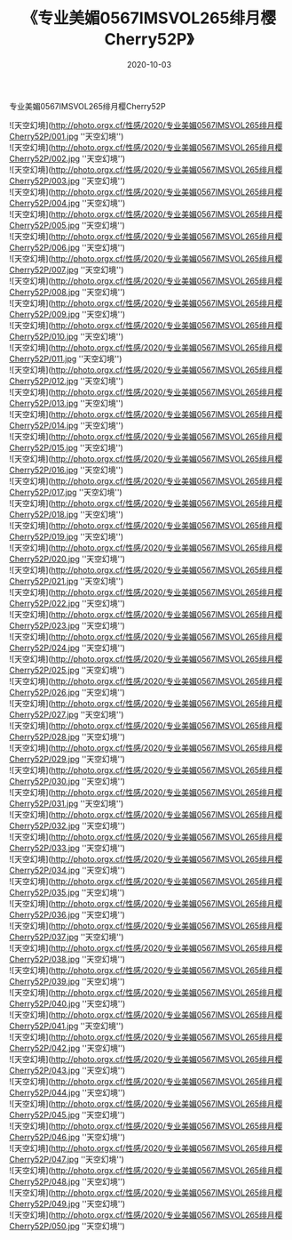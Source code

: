 ﻿---
layout: post
title: 《专业美媚0567IMSVOL265绯月樱Cherry52P》
date: 2020-10-03
img: http://photo.orgx.cf/性感/2020/专业美媚0567IMSVOL265绯月樱Cherry52P/000.jpg
tags: [美女,性感,泳衣]
---

专业美媚0567IMSVOL265绯月樱Cherry52P



![天空幻境](http://photo.orgx.cf/性感/2020/专业美媚0567IMSVOL265绯月樱Cherry52P/001.jpg ''天空幻境'')<br>
![天空幻境](http://photo.orgx.cf/性感/2020/专业美媚0567IMSVOL265绯月樱Cherry52P/002.jpg ''天空幻境'')<br>
![天空幻境](http://photo.orgx.cf/性感/2020/专业美媚0567IMSVOL265绯月樱Cherry52P/003.jpg ''天空幻境'')<br>
![天空幻境](http://photo.orgx.cf/性感/2020/专业美媚0567IMSVOL265绯月樱Cherry52P/004.jpg ''天空幻境'')<br>
![天空幻境](http://photo.orgx.cf/性感/2020/专业美媚0567IMSVOL265绯月樱Cherry52P/005.jpg ''天空幻境'')<br>
![天空幻境](http://photo.orgx.cf/性感/2020/专业美媚0567IMSVOL265绯月樱Cherry52P/006.jpg ''天空幻境'')<br>
![天空幻境](http://photo.orgx.cf/性感/2020/专业美媚0567IMSVOL265绯月樱Cherry52P/007.jpg ''天空幻境'')<br>
![天空幻境](http://photo.orgx.cf/性感/2020/专业美媚0567IMSVOL265绯月樱Cherry52P/008.jpg ''天空幻境'')<br>
![天空幻境](http://photo.orgx.cf/性感/2020/专业美媚0567IMSVOL265绯月樱Cherry52P/009.jpg ''天空幻境'')<br>
![天空幻境](http://photo.orgx.cf/性感/2020/专业美媚0567IMSVOL265绯月樱Cherry52P/010.jpg ''天空幻境'')<br>
![天空幻境](http://photo.orgx.cf/性感/2020/专业美媚0567IMSVOL265绯月樱Cherry52P/011.jpg ''天空幻境'')<br>
![天空幻境](http://photo.orgx.cf/性感/2020/专业美媚0567IMSVOL265绯月樱Cherry52P/012.jpg ''天空幻境'')<br>
![天空幻境](http://photo.orgx.cf/性感/2020/专业美媚0567IMSVOL265绯月樱Cherry52P/013.jpg ''天空幻境'')<br>
![天空幻境](http://photo.orgx.cf/性感/2020/专业美媚0567IMSVOL265绯月樱Cherry52P/014.jpg ''天空幻境'')<br>
![天空幻境](http://photo.orgx.cf/性感/2020/专业美媚0567IMSVOL265绯月樱Cherry52P/015.jpg ''天空幻境'')<br>
![天空幻境](http://photo.orgx.cf/性感/2020/专业美媚0567IMSVOL265绯月樱Cherry52P/016.jpg ''天空幻境'')<br>
![天空幻境](http://photo.orgx.cf/性感/2020/专业美媚0567IMSVOL265绯月樱Cherry52P/017.jpg ''天空幻境'')<br>
![天空幻境](http://photo.orgx.cf/性感/2020/专业美媚0567IMSVOL265绯月樱Cherry52P/018.jpg ''天空幻境'')<br>
![天空幻境](http://photo.orgx.cf/性感/2020/专业美媚0567IMSVOL265绯月樱Cherry52P/019.jpg ''天空幻境'')<br>
![天空幻境](http://photo.orgx.cf/性感/2020/专业美媚0567IMSVOL265绯月樱Cherry52P/020.jpg ''天空幻境'')<br>
![天空幻境](http://photo.orgx.cf/性感/2020/专业美媚0567IMSVOL265绯月樱Cherry52P/021.jpg ''天空幻境'')<br>
![天空幻境](http://photo.orgx.cf/性感/2020/专业美媚0567IMSVOL265绯月樱Cherry52P/022.jpg ''天空幻境'')<br>
![天空幻境](http://photo.orgx.cf/性感/2020/专业美媚0567IMSVOL265绯月樱Cherry52P/023.jpg ''天空幻境'')<br>
![天空幻境](http://photo.orgx.cf/性感/2020/专业美媚0567IMSVOL265绯月樱Cherry52P/024.jpg ''天空幻境'')<br>
![天空幻境](http://photo.orgx.cf/性感/2020/专业美媚0567IMSVOL265绯月樱Cherry52P/025.jpg ''天空幻境'')<br>
![天空幻境](http://photo.orgx.cf/性感/2020/专业美媚0567IMSVOL265绯月樱Cherry52P/026.jpg ''天空幻境'')<br>
![天空幻境](http://photo.orgx.cf/性感/2020/专业美媚0567IMSVOL265绯月樱Cherry52P/027.jpg ''天空幻境'')<br>
![天空幻境](http://photo.orgx.cf/性感/2020/专业美媚0567IMSVOL265绯月樱Cherry52P/028.jpg ''天空幻境'')<br>
![天空幻境](http://photo.orgx.cf/性感/2020/专业美媚0567IMSVOL265绯月樱Cherry52P/029.jpg ''天空幻境'')<br>
![天空幻境](http://photo.orgx.cf/性感/2020/专业美媚0567IMSVOL265绯月樱Cherry52P/030.jpg ''天空幻境'')<br>
![天空幻境](http://photo.orgx.cf/性感/2020/专业美媚0567IMSVOL265绯月樱Cherry52P/031.jpg ''天空幻境'')<br>
![天空幻境](http://photo.orgx.cf/性感/2020/专业美媚0567IMSVOL265绯月樱Cherry52P/032.jpg ''天空幻境'')<br>
![天空幻境](http://photo.orgx.cf/性感/2020/专业美媚0567IMSVOL265绯月樱Cherry52P/033.jpg ''天空幻境'')<br>
![天空幻境](http://photo.orgx.cf/性感/2020/专业美媚0567IMSVOL265绯月樱Cherry52P/034.jpg ''天空幻境'')<br>
![天空幻境](http://photo.orgx.cf/性感/2020/专业美媚0567IMSVOL265绯月樱Cherry52P/035.jpg ''天空幻境'')<br>
![天空幻境](http://photo.orgx.cf/性感/2020/专业美媚0567IMSVOL265绯月樱Cherry52P/036.jpg ''天空幻境'')<br>
![天空幻境](http://photo.orgx.cf/性感/2020/专业美媚0567IMSVOL265绯月樱Cherry52P/037.jpg ''天空幻境'')<br>
![天空幻境](http://photo.orgx.cf/性感/2020/专业美媚0567IMSVOL265绯月樱Cherry52P/038.jpg ''天空幻境'')<br>
![天空幻境](http://photo.orgx.cf/性感/2020/专业美媚0567IMSVOL265绯月樱Cherry52P/039.jpg ''天空幻境'')<br>
![天空幻境](http://photo.orgx.cf/性感/2020/专业美媚0567IMSVOL265绯月樱Cherry52P/040.jpg ''天空幻境'')<br>
![天空幻境](http://photo.orgx.cf/性感/2020/专业美媚0567IMSVOL265绯月樱Cherry52P/041.jpg ''天空幻境'')<br>
![天空幻境](http://photo.orgx.cf/性感/2020/专业美媚0567IMSVOL265绯月樱Cherry52P/042.jpg ''天空幻境'')<br>
![天空幻境](http://photo.orgx.cf/性感/2020/专业美媚0567IMSVOL265绯月樱Cherry52P/043.jpg ''天空幻境'')<br>
![天空幻境](http://photo.orgx.cf/性感/2020/专业美媚0567IMSVOL265绯月樱Cherry52P/044.jpg ''天空幻境'')<br>
![天空幻境](http://photo.orgx.cf/性感/2020/专业美媚0567IMSVOL265绯月樱Cherry52P/045.jpg ''天空幻境'')<br>
![天空幻境](http://photo.orgx.cf/性感/2020/专业美媚0567IMSVOL265绯月樱Cherry52P/046.jpg ''天空幻境'')<br>
![天空幻境](http://photo.orgx.cf/性感/2020/专业美媚0567IMSVOL265绯月樱Cherry52P/047.jpg ''天空幻境'')<br>
![天空幻境](http://photo.orgx.cf/性感/2020/专业美媚0567IMSVOL265绯月樱Cherry52P/048.jpg ''天空幻境'')<br>
![天空幻境](http://photo.orgx.cf/性感/2020/专业美媚0567IMSVOL265绯月樱Cherry52P/049.jpg ''天空幻境'')<br>
![天空幻境](http://photo.orgx.cf/性感/2020/专业美媚0567IMSVOL265绯月樱Cherry52P/050.jpg ''天空幻境'')<br>